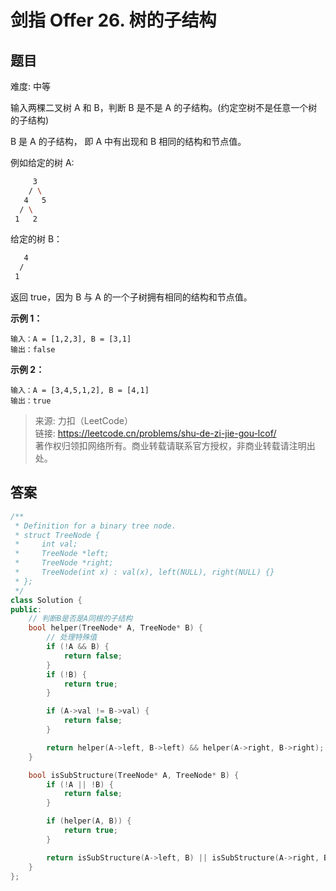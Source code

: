 # 剑指 Offer 26. 树的子结构

## 题目

难度: 中等

输入两棵二叉树 A 和 B，判断 B 是不是 A 的子结构。(约定空树不是任意一个树的子结构)

B 是 A 的子结构， 即 A 中有出现和 B 相同的结构和节点值。

例如给定的树 A:

```bash
     3
    / \
   4   5
  / \
 1   2
```

给定的树 B：

```bash
   4 
  /
 1
```

返回 true，因为 B 与 A 的一个子树拥有相同的结构和节点值。

**示例 1：**

```
输入：A = [1,2,3], B = [3,1]
输出：false

```

**示例 2：**

```
输入：A = [3,4,5,1,2], B = [4,1]
输出：true
```

> 来源: 力扣（LeetCode）  
> 链接: <https://leetcode.cn/problems/shu-de-zi-jie-gou-lcof/>  
> 著作权归领扣网络所有。商业转载请联系官方授权，非商业转载请注明出处。

## 答案

```c++
/**
 * Definition for a binary tree node.
 * struct TreeNode {
 *     int val;
 *     TreeNode *left;
 *     TreeNode *right;
 *     TreeNode(int x) : val(x), left(NULL), right(NULL) {}
 * };
 */
class Solution {
public:
    // 判断B是否是A同根的子结构
    bool helper(TreeNode* A, TreeNode* B) {
        // 处理特殊值
        if (!A && B) {
            return false;
        }
        if (!B) {
            return true;
        }

        if (A->val != B->val) {
            return false;
        }

        return helper(A->left, B->left) && helper(A->right, B->right);
    }

    bool isSubStructure(TreeNode* A, TreeNode* B) {
        if (!A || !B) {
            return false;
        }

        if (helper(A, B)) {
            return true;
        }

        return isSubStructure(A->left, B) || isSubStructure(A->right, B);
    }
};
```
